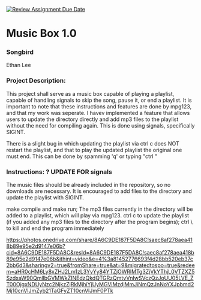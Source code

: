 [![Review Assignment Due Date](https://classroom.github.com/assets/deadline-readme-button-22041afd0340ce965d47ae6ef1cefeee28c7c493a6346c4f15d667ab976d596c.svg)](https://classroom.github.com/a/Vh67aNdh)
# Music Box 1.0

### Songbird
Ethan Lee

### Project Description:
This project shall serve as a music box capable of playing a playlist, capable of handling signals to skip the song, pause it, or end a playlist. It is important to note that these instructions and features are done by mpg123, and that my work was seperate. 
I havev implemented a feature that allows users to update the directory directly and add mp3 files to the playlist without the need for compiling again. This is done using signals, specifically SIGINT. 

There is a slight bug in which updating the playlist via ctrl c does NOT restart the playlist, and that to play the updated playlist the original one must end. This can be done by spamming 'q' or typing "ctrl \"

### Instructions:  ? UPDATE FOR signals
The music files should be already included in the repository, so no downloads are necessary. It is encouraged to add files to the directory and update the playlist with SIGINT.

make compile and make run; The mp3 files currently in the directory will be added to a playlist, which will play via mpg123. 
ctrl c to update the playlist (if you added any mp3 files to the directory after the program begins);
ctrl \ to kill and end the program immediately



https://photos.onedrive.com/share/8A6C9DE187F5DA8C!saec8af278aea418b89e95e2d9147e06b?cid=8A6C9DE187F5DA8C&resId=8A6C9DE187F5DA8C!saec8af278aea418b89e95e2d9147e06b&ithint=video&e=4%3a81452776693f4d28bb520eb37c2bb6d3&sharingv2=true&fromShare=true&at=9&migratedtospo=true&redeem=aHR0cHM6Ly8xZHJ2Lm1zL3YvYy84YTZjOWRlMTg3ZjVkYThjL0VTZXZ5SzdxaW90QmllbGVMWkZINEdzQkdQTGRzQmtvVnIwSVczQzJoUU05LVE_ZT00OjgxNDUyNzc2NjkzZjRkMjhiYjUyMGViMzdjMmJiNmQzJnNoYXJpbmd2Mj10cnVlJmZyb21TaGFyZT10cnVlJmF0PTk 